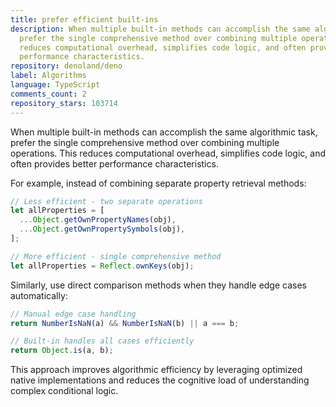 ```yaml
---
title: prefer efficient built-ins
description: When multiple built-in methods can accomplish the same algorithmic task,
  prefer the single comprehensive method over combining multiple operations. This
  reduces computational overhead, simplifies code logic, and often provides better
  performance characteristics.
repository: denoland/deno
label: Algorithms
language: TypeScript
comments_count: 2
repository_stars: 103714
---
```


When multiple built-in methods can accomplish the same algorithmic task, prefer the single comprehensive method over combining multiple operations. This reduces computational overhead, simplifies code logic, and often provides better performance characteristics.

For example, instead of combining separate property retrieval methods:
```ts
// Less efficient - two separate operations
let allProperties = [
  ...Object.getOwnPropertyNames(obj),
  ...Object.getOwnPropertySymbols(obj),
];

// More efficient - single comprehensive method
let allProperties = Reflect.ownKeys(obj);
```

Similarly, use direct comparison methods when they handle edge cases automatically:
```ts
// Manual edge case handling
return NumberIsNaN(a) && NumberIsNaN(b) || a === b;

// Built-in handles all cases efficiently
return Object.is(a, b);
```

This approach improves algorithmic efficiency by leveraging optimized native implementations and reduces the cognitive load of understanding complex conditional logic.